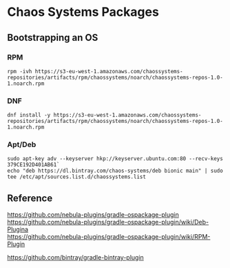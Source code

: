 # Chaos Systems Packages

## Bootstrapping an OS

### RPM
`rpm -ivh https://s3-eu-west-1.amazonaws.com/chaossystems-repositories/artifacts/rpm/chaossystems/noarch/chaossystems-repos-1.0-1.noarch.rpm`

### DNF
`dnf install -y https://s3-eu-west-1.amazonaws.com/chaossystems-repositories/artifacts/rpm/chaossystems/noarch/chaossystems-repos-1.0-1.noarch.rpm`

### Apt/Deb
```
sudo apt-key adv --keyserver hkp://keyserver.ubuntu.com:80 --recv-keys 379CE192D401AB61`
echo "deb https://dl.bintray.com/chaos-systems/deb bionic main" | sudo tee /etc/apt/sources.list.d/chaossystems.list
```

## Reference
https://github.com/nebula-plugins/gradle-ospackage-plugin  
https://github.com/nebula-plugins/gradle-ospackage-plugin/wiki/Deb-Plugina  
https://github.com/nebula-plugins/gradle-ospackage-plugin/wiki/RPM-Plugin  

https://github.com/bintray/gradle-bintray-plugin  
